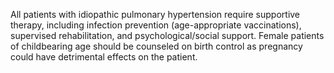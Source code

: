 All patients with idiopathic pulmonary hypertension require supportive therapy, including infection prevention (age-appropriate vaccinations), supervised rehabilitation, and psychological/social support. Female patients of childbearing age should be counseled on birth control as pregnancy could have detrimental effects on the patient.